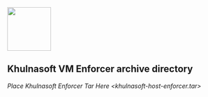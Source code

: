<img src="https://avatars3.githubusercontent.com/u/12783832?s=200&v=4" height="100" width="100" />

## Khulnasoft VM Enforcer archive directory

*Place Khulnasoft Enforcer Tar Here <khulnasoft-host-enforcer.tar>*